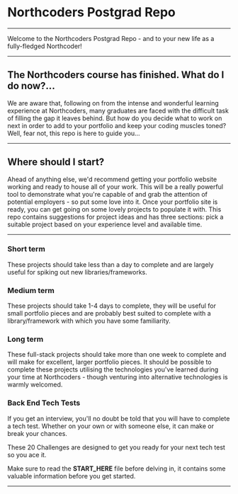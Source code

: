 # Northcoders Postgrad Repo

---

Welcome to the Northcoders Postgrad Repo - and to your new life as a fully-fledged Northcoder!

---

## The Northcoders course has finished. What do I do now?...

We are aware that, following on from the intense and wonderful learning experience at Northcoders, many graduates are faced with the difficult task of filling the gap it leaves behind. But how do you decide what to work on next in order to add to your portfolio and keep your coding muscles toned? Well, fear not, this repo is here to guide you...

---

## Where should I start?

Ahead of anything else, we'd recommend getting your portfolio website working and ready to house all of your work. This will be a really powerful tool to demonstrate what you're capable of and grab the attention of potential employers - so put some love into it. Once your portfolio site is ready, you can get going on some lovely projects to populate it with.
This repo contains suggestions for project ideas and has three sections: pick a suitable project based on your experience level and available time.

---

### **Short term**

These projects should take less than a day to complete and are largely useful for spiking out new libraries/frameworks.

### **Medium term**

These projects should take 1-4 days to complete, they will be useful for small portfolio pieces and are probably best suited to complete with a library/framework with which you have some familiarity.

### **Long term**

These full-stack projects should take more than one week to complete and will make for excellent, larger portfolio pieces. It should be possible to complete these projects utilising the technologies you've learned during your time at Northcoders - though venturing into alternative technologies is warmly welcomed.

### **Back End Tech Tests**

If you get an interview, you'll no doubt be told that you will have to complete a tech test. Whether on your own or with someone else, it can make or break your chances.

These 20 Challenges are designed to get you ready for your next tech test so you ace it.

Make sure to read the **START_HERE** file before delving in, it contains some valuable information before you get started.

---
